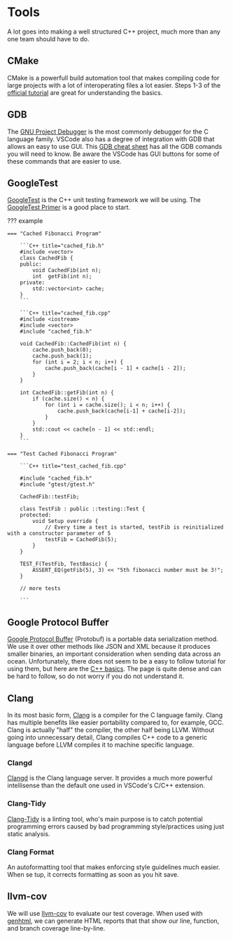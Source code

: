 # Tools

A lot goes into making a well structured C++ project, much more than any one team should have to do.

## CMake

CMake is a powerfull build automation tool that makes compiling code for large projects with a lot of interoperating
files a lot easier. Steps 1-3 of the [official tutorial](https://cmake.org/cmake/help/latest/guide/tutorial/index.html)
are great for understanding the basics.

## GDB

The [GNU Project Debugger](https://www.sourceware.org/gdb/) is the most commonly debugger for the C language family.
VSCode also has a degree of integration with GDB that allows an easy to use GUI. This [GDB cheat sheet](https://darkdust.net/files/GDB%20Cheat%20Sheet.pdf)
has all the GDB comands you will need to know. Be aware the VSCode has GUI buttons for some of these commands that are
easier to use.

<!-- TODO Add examples with screenshots -->

## GoogleTest

[GoogleTest](https://github.com/google/googletest) is the C++ unit testing framework we will be using.
The [GoogleTest Primer](https://google.github.io/googletest/primer.html) is a good place to start.

??? example

    === "Cached Fibonacci Program"

        ```C++ title="cached_fib.h"
        #include <vector>
        class CachedFib {
        public:
            void CachedFib(int n);
            int  getFib(int n);
        private:
            std::vector<int> cache;
        }
        ```

        ```C++ title="cached_fib.cpp"
        #include <iostream>
        #include <vector>
        #include "cached_fib.h"

        void CachedFib::CachedFib(int n) {
            cache.push_back(0);
            cache.push_back(1);
            for (int i = 2; i < n; i++) {
                cache.push_back(cache[i - 1] + cache[i - 2]);
            }
        }

        int CachedFib::getFib(int n) {
            if (cache.size() < n) {
                for (int i = cache.size(); i < n; i++) {
                    cache.push_back(cache[i-1] + cache[i-2]);
                }
            }
            std::cout << cache[n - 1] << std::endl;
        }
        ```

    === "Test Cached Fibonacci Program"

        ```C++ title="test_cached_fib.cpp"

        #include "cached_fib.h"
        #include "gtest/gtest.h"

        CachedFib::testFib;

        class TestFib : public ::testing::Test {
        protected:
            void Setup override {
                // Every time a test is started, testFib is reinitialized with a constructor parameter of 5
                testFib = CachedFib(5);
            }
        }

        TEST_F(TestFib, TestBasic) {
            ASSERT_EQ(getFib(5), 3) << "5th fibonacci number must be 3!";
        }

        // more tests

        ```

<!-- ## Google Mock Not sure if we're going to use this yet -->

## Google Protocol Buffer

[Google Protocol Buffer](https://developers.google.com/protocol-buffers) (Protobuf) is a portable data serialization
method. We use it over other methods like JSON and XML because it produces smaller binaries, an important consideration
when sending data across an ocean. Unfortunately, there does not seem to be a easy to follow tutorial for using them,
but here are the [C++ basics](https://developers.google.com/protocol-buffers/docs/cpptutorial). The page is quite dense
and can be hard to follow, so do not worry if you do not understand it.

## Clang

In its most basic form, [Clang](https://clang.llvm.org/) is a compiler for the C language family. Clang has multiple
benefits like easier portability compared to, for example, GCC. Clang is actually "half" the compiler, the other half
being LLVM. Without going into unnecessary detail, Clang compiles C++ code to a generic language before LLVM compiles
it to machine specific language.

### Clangd

[Clangd](https://clangd.llvm.org/) is the Clang language server. It provides a much more powerful intellisense than the
default one used in VSCode's C/C++ extension.

### Clang-Tidy

[Clang-Tidy](https://clang.llvm.org/extra/clang-tidy/) is a linting tool, who's main purpose is to catch potential
programming errors caused by bad programming style/practices using just static analysis.

### Clang Format

An autoformatting tool that makes enforcing style guidelines much easier. When se tup, it corrects formatting as soon
as you hit save.

## llvm-cov

We will use [llvm-cov](https://llvm.org/docs/CommandGuide/llvm-cov.html) to evaluate our test coverage. When used with
[genhtml](https://www.systutorials.com/docs/linux/man/1-genhtml/), we can generate HTML reports that that show our line,
function, and branch coverage line-by-line.
